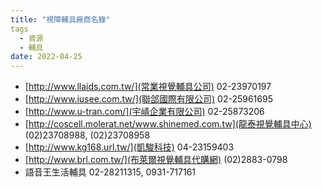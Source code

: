```yaml
---
title: "視障輔具廠商名錄"
tags
  - 資源
  - 輔具
date: 2022-04-25
---
```

* [http://www.llaids.com.tw/](常業視覺輔具公司) 02-23970197
* [http://www.iusee.com.tw/](聯郃國際有限公司) 02-25961695
* [http://www.u-tran.com/](宇崝企業有限公司) 02-25873206
* [http://coscell.molerat.net/www.shinemed.com.tw](龍泰視覺輔具中心) (02)23708988, (02)23708958
* [http://www.kg168.url.tw/](凱駿科技) 04-23159403
* [http://www.brl.com.tw/](布萊爾視覺輔具代購網) (02)2883-0798
* 語音王生活輔具 02-28211315, 0931-717161
